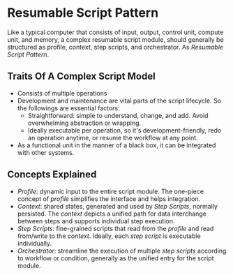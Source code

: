 
# Resumable Script Pattern

Like a typical computer that consists of input, output, control unit, compute unit, and memory, a complex resumable script module, should generally be structured as profile, context, step scripts, and orchestrator. As _Resumable Script Pattern_.

## Traits Of A Complex Script Model
- Consists of multiple operations
- Development and maintenance are vital parts of the script lifecycle. So the followings are essential factors:
  - Straightforward: simple to understand, change, and add. Avoid overwhelming abstraction or wrapping.
  - Ideally executable per operation, so it's development-friendly, redo an operation anytime, or resume the workflow at any point.
- As a functional unit in the manner of a black box, it can be integrated with other systems.

## Concepts Explained
- *Profile*: dynamic input to the entire script module. The one-piece concept of _profile_ simplifies the interface and helps integration.
- *Context*: shared states, generated and used by _Step Scripts_, normally persisted. The _context_ depicts a unified path for data interchange between steps and supports individual step execution.
- *Step Scripts*: fine-grained scripts that read from the _profile_ and read from/write to the _context_. Ideally, each _step script_ is executable individually.
- *Orchestrator*: streamline the execution of multiple _step scripts_ according to workflow or condition, generally as the unified entry for the script module.
